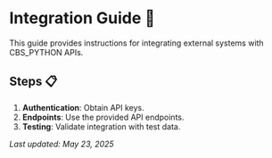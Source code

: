 # Integration Guide 🔗

This guide provides instructions for integrating external systems with CBS_PYTHON APIs.

## Steps 📋

1. **Authentication**: Obtain API keys.
2. **Endpoints**: Use the provided API endpoints.
3. **Testing**: Validate integration with test data.

_Last updated: May 23, 2025_
